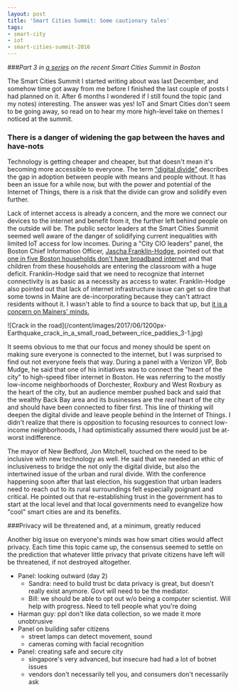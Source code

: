 ```yaml
---
layout: post
title: 'Smart Cities Summit: Some cautionary tales'
tags:
- smart-city
- iot
- smart-cities-summit-2016
---
```


###<i>Part 3 in [a series](https://blog.katiebroida.com/tag/smart-cities-summit-2016/) on the recent Smart Cities Summit in Boston</i>

The Smart Cities Summit I started writing about was last December, and somehow time got away from me before I finished the last couple of posts I had planned on it. After 6 months I wondered if I still found the topic (and my notes) interesting. The answer was yes! IoT and Smart Cities don't seem to be going away, so read on to hear my more high-level take on themes I noticed at the summit.

### There is a danger of widening the gap between the haves and have-nots

Technology is getting cheaper and cheaper, but that doesn't mean it's becoming more accessible to everyone. The term ["digital divide"](https://en.wikipedia.org/wiki/Digital_divide) describes the gap in adoption between people with means and people without. It has been an issue for a while now, but with the power and potential of the Internet of Things, there is a risk that the divide can grow and solidify even further. 

Lack of internet access is already a concern, and the more we connect our devices to the internet and benefit from it, the further left behind people on the outside will be. The public sector leaders at the Smart Cities Summit seemed well aware of the danger of solidifying current inequalities with limited IoT access for low incomes. During a "City CIO leaders" panel, the Boston Chief Information Officer, [Jascha Franklin-Hodge](https://www.boston.gov/departments/innovation-and-technology/jascha-franklin-hodge), pointed out that [one in five Boston households don't have broadband internet](http://www.governing.com/topics/transportation-infrastructure/gov-most-connected-cities-2013-internet-adoption-report.html) and that children from these households are entering the classroom with a huge deficit. Franklin-Hodge said that we need to recognize that internet connectivity is as basic as a necessity as access to water. Franklin-Hodge also pointed out that lack of internet infrastructure issue can get so dire that some towns in Maine are de-incorporating because they can't attract residents without it. I wasn't able to find a source to back that up, but [it is a concern on Mainers' minds.](http://www.centralmaine.com/2015/05/19/growth-small-towns-limited-by-lack-of-high-speed-internet/) 

<div class="img-center">
![Crack in the road](/content/images/2017/06/1200px-Earthquake_crack_in_a_small_road_between_rice_paddies_3-1.jpg)
</div>

It seems obvious to me that our focus and money should be spent on making sure everyone is connected to the internet, but I was surprised to find out not everyone feels that way. During a panel with a Verizon VP, Bob Mudge, he said that one of his initiatives was to connect the "heart of the city" to high-speed fiber internet in Boston. He was referring to the mostly low-income neighborhoods of Dorchester, Roxbury and West Roxbury as the heart of the city, but an audience member pushed back and said that the wealthy Back Bay area and its businesses are the _real_ heart of the city and should have been connected to fiber first. This line of thinking will deepen the digital divide and leave people behind in the Internet of Things. I didn't realize that there is opposition to focusing resources to connect low-income neighborhoods, I had optimistically assumed there would just be at-worst indifference. 

The mayor of New Bedford, Jon Mitchell, touched on the need to be inclusive with new technology as well. He said that we needed an ethic of inclusiveness to bridge the not only the digital divide, but also the intertwined issue of the urban and rural divide. With the conference happening soon after that last election, his suggestion that urban leaders need to reach out to its rural surroundings felt especially poignant and critical. He pointed out that re-establishing trust in the government has to start at the local level and that local governments need to evangelize how "cool" smart cities are and its benefits.  

###Privacy will be threatened and, at a minimum, greatly reduced

Another big issue on everyone's minds was how smart cities would affect privacy. Each time this topic came up, the consensus seemed to settle on the prediction that whatever little privacy that private citizens have left will be threatened, if not destroyed altogether. 

- Panel: looking outward (day 2)
    - Sandra: need to build trust bc data privacy is great, but doesn't really exist anymore. Govt will need to be the mediator. 
    - Bill: we should be able to opt out w/o being a computer scientist. Will help with progress. Need to tell people what you're doing
- Harman guy: ppl don't like data collection, so we made it more unobtrusive
- Panel on building safer citizens
   - street lamps can detect movement, sound
   - cameras coming with facial recognition
- Panel: creating safe and secure city
    - singapore's very advanced, but insecure had had a lot of botnet issues
    - vendors don't necessarily tell you, and consumers don't necessarily ask

